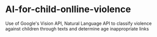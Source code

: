 # AI-for-child-onlline-violence
Use of Google's Vision API, Natural Language API to classify violence against children through texts and determine age  inappropriate links

